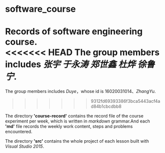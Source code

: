 # software_course

Records of software engineering course.<br>
<<<<<<< HEAD
The group members includes *张宇 于永涛 郑世鑫 杜烨 徐鲁宁*.
=======
The group members includes *Duye*，whose id is 16020031014、*ZhangYu*.
>>>>>>> 9312fd69393386f3bca5443acf4ad84b1cbcdbb8

The directory <b>'course-record'</b> contains the record file of the course experiment per week, which is written in *markdown* grammar.And each **'md'** file records the weekly work content, steps and problems encountered.

The directory <b>'src'</b> contains the whole project of each lesson built with *Visual Studio 2015*.

